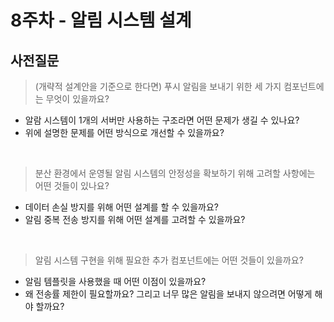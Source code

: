 # 8주차 - 알림 시스템 설계

## 사전질문

> (개략적 설계안을 기준으로 한다면) 푸시 알림을 보내기 위한 세 가지 컴포넌트에는 무엇이 있을까요?
  - 알람 시스템이 1개의 서버만 사용하는 구조라면 어떤 문제가 생길 수 있나요?
  - 위에 설명한 문제를 어떤 방식으로 개선할 수 있을까요?

<br>

> 분산 환경에서 운영될 알림 시스템의 안정성을 확보하기 위해 고려할 사항에는 어떤 것들이 있나요?
  - 데이터 손실 방지를 위해 어떤 설계를 할 수 있을까요? 
  - 알림 중복 전송 방지를 위해 어떤 설계를 고려할 수 있을까요?

<br>

> 알림 시스템 구현을 위해 필요한 추가 컴포넌트에는 어떤 것들이 있을까요?
  - 알림 템플릿을 사용했을 때 어떤 이점이 있을까요?
  - 왜 전송률 제한이 필요할까요? 그리고 너무 많은 알림을 보내지 않으려면 어떻게 해야 할까요?
